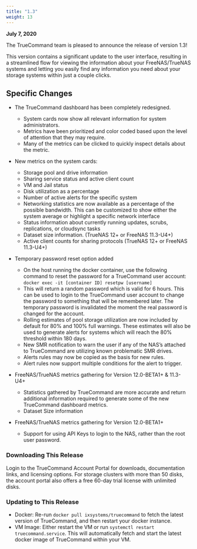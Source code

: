 ```yaml
---
title: "1.3"
weight: 13
---
```


**July 7, 2020**

The TrueCommand team is pleased to announce the release of version 1.3!

This version contains a significant update to the user interface, resulting in a streamlined flow for viewing the information about your FreeNAS/TrueNAS systems and letting you easily find any information you need about your storage systems within just a couple clicks.

## Specific Changes

+ The TrueCommand dashboard has been completely redesigned.
  + System cards now show all relevant information for system administrators.
  + Metrics have been prioritized and color coded based upon the level of attention that they may require.
  + Many of the metrics can be clicked to quickly inspect details about the metric.

+ New metrics on the system cards:
  + Storage pool and drive information
  + Sharing service status and active client count
  + VM and Jail status
  + Disk utilization as a percentage
  + Number of active alerts for the specific system
  + Networking statistics are now available as a percentage of the possible bandwidth. This can be customized to show either the system average or highlight a specific network interface
  + Status information about currently running updates, scrubs, replications, or cloudsync tasks
  + Dataset size information. (TrueNAS 12+ or FreeNAS 11.3-U4+)
  + Active client counts for sharing protocols (TrueNAS 12+ or FreeNAS 11.3-U4+)

+ Temporary password reset option added
  + On the host running the docker container, use the following command to reset the password for a TrueCommand user account:
`docker exec -it [container ID] resetpw [username] `
  + This will return a random password which is valid for 6 hours. This can be used to login to the TrueCommand user account to change the password to something that will be remembered later. The temporary password is invalidated the moment the real password is changed for the account.
  + Rolling estimates of pool storage utilization are now included by default for 80% and 100% full warnings. These estimates will also be used to generate alerts for systems which will reach the 80% threshold within 180 days.
  + New SMR notification to warn the user if any of the NAS’s attached to TrueCommand are utilizing known problematic SMR drives.
  + Alerts rules may now be copied as the basis for new rules.
  + Alert rules now support multiple conditions for the alert to trigger.

+ FreeNAS/TrueNAS metrics gathering for Version 12.0-BETA1+ & 11.3-U4+
  + Statistics gathered by TrueCommand are more accurate and return additional information required to generate some of the new TrueCommand dashboard metrics.
  + Dataset Size information

+ FreeNAS/TrueNAS metrics gathering for Version 12.0-BETA1+
  + Support for using API Keys to login to the NAS, rather than the root user password.

### Downloading This Release 

Login to the TrueCommand Account Portal for downloads, documentation links, and licensing options.
For storage clusters with more than 50 disks, the account portal also offers a free 60-day trial license with unlimited disks.

### Updating to This Release

* Docker: Re-run `docker pull ixsystems/truecommand` to fetch the latest version of TrueCommand, and then restart your docker instance.
* VM Image: Either restart the VM or run `systemctl restart truecommand.service`. This will automatically fetch and start the latest docker image of TrueCommand within your VM.